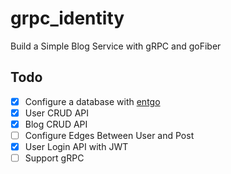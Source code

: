 # grpc_identity

Build a Simple Blog Service with gRPC and goFiber

## Todo
- [X] Configure a database with [entgo](https://entgo.io/)
- [X] User CRUD API
- [X] Blog CRUD API
- [ ] Configure Edges Between User and Post
- [X] User Login API with JWT
- [ ] Support gRPC
